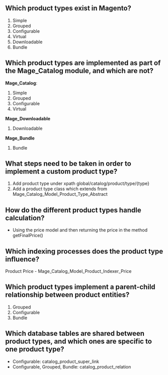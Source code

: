 ## Which product types exist in Magento?

1. Simple
2. Grouped
3. Configurable
4. Virtual
5. Downloadable
6. Bundle

## Which product types are implemented as part of the Mage_Catalog module, and which are not?

**Mage_Catalog**:

1. Simple
2. Grouped
3. Configurable
4. Virtual


**Mage_Downloadable**

1. Downloadable

**Mage_Bundle**

1. Bundle

## What steps need to be taken in order to implement a custom product type?

1. Add product type under xpath global/catalog/product/type/{type}
2. Add a product type class which extends from Mage_Catalog_Model_Product_Type_Abstract

## How do the different product types handle calculation?

- Using the price model and then returning the price in the method getFinalPrice()

## Which indexing processes does the product type influence?

Product Price - Mage_Catalog_Model_Product_Indexer_Price

## Which product types implement a parent-child relationship between product entities?

1. Grouped
2. Configurable
3. Bundle

## Which database tables are shared between product types, and which ones are specific to one product type?

- Configurable: catalog_product_super_link
- Configurable, Grouped, Bundle: catalog_product_relation
